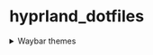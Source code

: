 # hyprland_dotfiles

<details> 
  <summary>Waybar themes</summary>
  <details> 
    <summary>  - Here’s an image, just in case:</summary>
    ![Image](https://via.placeholder.com/150)
  </details>
</details>
